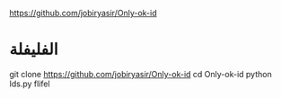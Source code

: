 https://github.com/jobiryasir/Only-ok-id
# الفليفلة
git clone https://github.com/jobiryasir/Only-ok-id
cd Only-ok-id
python Ids.py flifel

